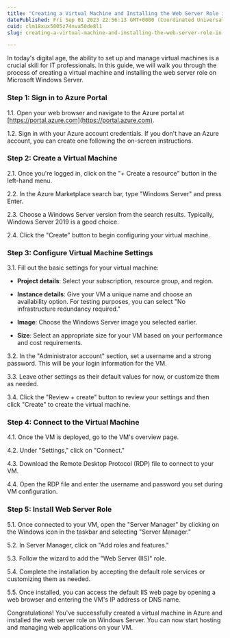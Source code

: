```yaml
---
title: "Creating a Virtual Machine and Installing the Web Server Role in Windows Server"
datePublished: Fri Sep 01 2023 22:56:13 GMT+0000 (Coordinated Universal Time)
cuid: clm18xux5005z74nva50de8l1
slug: creating-a-virtual-machine-and-installing-the-web-server-role-in-windows-server

---
```


In today's digital age, the ability to set up and manage virtual machines is a crucial skill for IT professionals. In this guide, we will walk you through the process of creating a virtual machine and installing the web server role on Microsoft Windows Server.

### **Step 1: Sign in to Azure Portal**

1.1. Open your web browser and navigate to the Azure portal at [https://portal.azure.com](https://portal.azure.com).

1.2. Sign in with your Azure account credentials. If you don't have an Azure account, you can create one following the on-screen instructions.

### **Step 2: Create a Virtual Machine**

2.1. Once you're logged in, click on the "+ Create a resource" button in the left-hand menu.

2.2. In the Azure Marketplace search bar, type "Windows Server" and press Enter.

2.3. Choose a Windows Server version from the search results. Typically, Windows Server 2019 is a good choice.

2.4. Click the "Create" button to begin configuring your virtual machine.

### **Step 3: Configure Virtual Machine Settings**

3.1. Fill out the basic settings for your virtual machine:

   - **Project details**: Select your subscription, resource group, and region.

   - **Instance details**: Give your VM a unique name and choose an availability option. For testing purposes, you can select "No infrastructure redundancy required."

   - **Image**: Choose the Windows Server image you selected earlier.

   - **Size**: Select an appropriate size for your VM based on your performance and cost requirements.

3.2. In the "Administrator account" section, set a username and a strong password. This will be your login information for the VM.

3.3. Leave other settings as their default values for now, or customize them as needed.

3.4. Click the "Review + create" button to review your settings and then click "Create" to create the virtual machine.

### **Step 4: Connect to the Virtual Machine**

4.1. Once the VM is deployed, go to the VM's overview page.

4.2. Under "Settings," click on "Connect."

4.3. Download the Remote Desktop Protocol (RDP) file to connect to your VM.

4.4. Open the RDP file and enter the username and password you set during VM configuration.

### **Step 5: Install Web Server Role**

5.1. Once connected to your VM, open the "Server Manager" by clicking on the Windows icon in the taskbar and selecting "Server Manager."

5.2. In Server Manager, click on "Add roles and features."

5.3. Follow the wizard to add the "Web Server (IIS)" role.

5.4. Complete the installation by accepting the default role services or customizing them as needed.

5.5. Once installed, you can access the default IIS web page by opening a web browser and entering the VM's IP address or DNS name.

Congratulations! You've successfully created a virtual machine in Azure and installed the web server role on Windows Server. You can now start hosting and managing web applications on your VM.